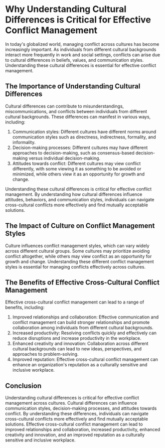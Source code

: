 Why Understanding Cultural Differences is Critical for Effective Conflict Management
=============================================================================================================

In today's globalized world, managing conflict across cultures has become increasingly important. As individuals from different cultural backgrounds interact more frequently in work and social settings, conflicts can arise due to cultural differences in beliefs, values, and communication styles. Understanding these cultural differences is essential for effective conflict management.

The Importance of Understanding Cultural Differences
----------------------------------------------------

Cultural differences can contribute to misunderstandings, miscommunications, and conflicts between individuals from different cultural backgrounds. These differences can manifest in various ways, including:

1. Communication styles: Different cultures have different norms around communication styles such as directness, indirectness, formality, and informality.
2. Decision-making processes: Different cultures may have different approaches to decision-making, such as consensus-based decision-making versus individual decision-making.
3. Attitudes towards conflict: Different cultures may view conflict differently, with some viewing it as something to be avoided or minimized, while others view it as an opportunity for growth and change.

Understanding these cultural differences is critical for effective conflict management. By understanding how cultural differences influence attitudes, behaviors, and communication styles, individuals can navigate cross-cultural conflicts more effectively and find mutually acceptable solutions.

The Impact of Culture on Conflict Management Styles
---------------------------------------------------

Culture influences conflict management styles, which can vary widely across different cultural groups. Some cultures may prioritize avoiding conflict altogether, while others may view conflict as an opportunity for growth and change. Understanding these different conflict management styles is essential for managing conflicts effectively across cultures.

The Benefits of Effective Cross-Cultural Conflict Management
------------------------------------------------------------

Effective cross-cultural conflict management can lead to a range of benefits, including:

1. Improved relationships and collaboration: Effective communication and conflict management can build stronger relationships and promote collaboration among individuals from different cultural backgrounds.
2. Increased productivity: Resolving conflicts quickly and effectively can reduce disruptions and increase productivity in the workplace.
3. Enhanced creativity and innovation: Collaboration across different cultural backgrounds can lead to new ideas, perspectives, and approaches to problem-solving.
4. Improved reputation: Effective cross-cultural conflict management can enhance an organization's reputation as a culturally sensitive and inclusive workplace.

Conclusion
----------

Understanding cultural differences is critical for effective conflict management across cultures. Cultural differences can influence communication styles, decision-making processes, and attitudes towards conflict. By understanding these differences, individuals can navigate cross-cultural conflicts more effectively and find mutually acceptable solutions. Effective cross-cultural conflict management can lead to improved relationships and collaboration, increased productivity, enhanced creativity and innovation, and an improved reputation as a culturally sensitive and inclusive workplace.


